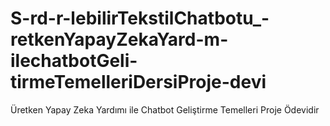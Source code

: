 # S-rd-r-lebilirTekstilChatbotu_-retkenYapayZekaYard-m-ilechatbotGeli-tirmeTemelleriDersiProje-devi
Üretken Yapay Zeka Yardımı ile Chatbot Geliştirme Temelleri Proje Ödevidir
